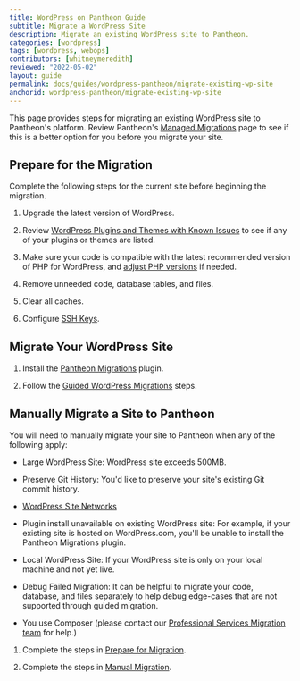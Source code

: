 ```yaml
---
title: WordPress on Pantheon Guide
subtitle: Migrate a WordPress Site
description: Migrate an existing WordPress site to Pantheon.
categories: [wordpress]
tags: [wordpress, webops]
contributors: [whitneymeredith]
reviewed: "2022-05-02"
layout: guide
permalink: docs/guides/wordpress-pantheon/migrate-existing-wp-site
anchorid: wordpress-pantheon/migrate-existing-wp-site
---
```


This page provides steps for migrating an existing WordPress site to Pantheon's platform. Review Pantheon's [Managed Migrations](https://pantheon.io/professional-services/website-migrations?docs) page to see if this is a better option for you before you migrate your site.

## Prepare for the Migration

Complete the following steps for the current site before beginning the migration.

1. Upgrade the latest version of WordPress.

1. Review [WordPress Plugins and Themes with Known Issues](/plugins-known-issues) to see if any of your plugins or themes are listed.

1. Make sure your code is compatible with the latest recommended version of PHP for WordPress, and [adjust PHP versions](/php-versions#configure-php-version) if needed.

1. Remove unneeded code, database tables, and files.

1. Clear all caches.

1. Configure [SSH Keys](/ssh-keys).

## Migrate Your WordPress Site

1. Install the [Pantheon Migrations](https://wordpress.org/plugins/bv-pantheon-migration/#installation) plugin.

1. Follow the [Guided WordPress Migrations](/migrate#migrate-existing-sites) steps.

## Manually Migrate a Site to Pantheon

You will need to manually migrate your site to Pantheon when any of the following apply:

- Large WordPress Site: WordPress site exceeds 500MB.

- Preserve Git History: You'd like to preserve your site's existing Git commit history.

- [WordPress Site Networks](/migrate-wordpress-site-networks)

- Plugin install unavailable on existing WordPress site: For example, if your existing site is hosted on WordPress.com, you'll be unable to install the Pantheon Migrations plugin.

- Local WordPress Site: If your WordPress site is only on your local machine and not yet live.

- Debug Failed Migration: It can be helpful to migrate your code, database, and files separately to help debug edge-cases that are not supported through guided migration.

- You use Composer (please contact our [Professional Services Migration team](https://pantheon.io/professional-services/website-migrations?docs=) for help.)

1. Complete the steps in [Prepare for Migration](/guides/wordpress-pantheon/migrate-existing-site/#prepare-for-migration).

1. Complete the steps in [Manual Migration](/migrate-manual#create-pantheon-site).